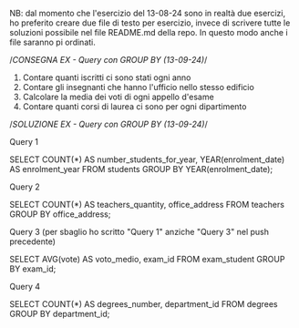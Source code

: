 NB: dal momento che l'esercizio del 13-08-24 sono in realtà due esercizi, ho preferito creare due file di testo per esercizio, invece di scrivere tutte le soluzioni possibile nel file README.md della repo. In questo modo anche i file saranno pi
 ordinati.

 /*CONSEGNA EX - Query con GROUP BY (13-09-24)*/

 1. Contare quanti iscritti ci sono stati ogni anno
 2. Contare gli insegnanti che hanno l'ufficio nello stesso edificio
 3. Calcolare la media dei voti di ogni appello d'esame
 4. Contare quanti corsi di laurea ci sono per ogni dipartimento

  /*SOLUZIONE EX - Query con GROUP BY (13-09-24)*/

  Query 1

  SELECT COUNT(*) AS number_students_for_year, YEAR(enrolment_date) AS enrolment_year 
  FROM students 
  GROUP BY YEAR(enrolment_date);

  Query 2 

  SELECT COUNT(*) AS teachers_quantity, office_address 
  FROM teachers 
  GROUP BY office_address;

  Query 3 (per sbaglio ho scritto "Query 1" anziche "Query 3" nel push precedente)

  SELECT AVG(vote) AS voto_medio, exam_id 
  FROM exam_student 
  GROUP BY exam_id;

  Query 4

  SELECT COUNT(*) AS degrees_number, department_id 
  FROM degrees 
  GROUP BY department_id;